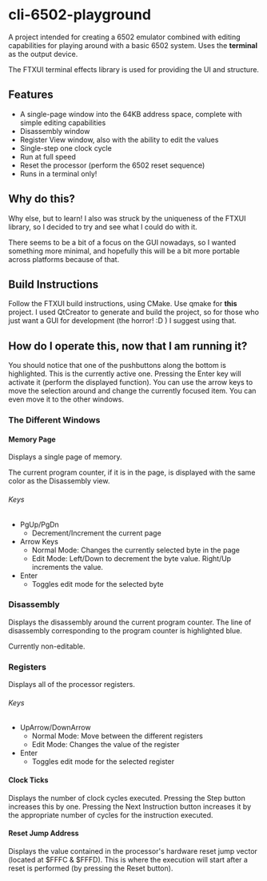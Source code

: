 # cli-6502-playground

A project intended for creating a 6502 emulator combined with editing capabilities for playing around with a basic 6502 system.  Uses the **terminal** as the output device.

The FTXUI terminal effects library is used for providing the UI and structure.

## Features

* A single-page window into the 64KB address space, complete with simple editing capabilities
* Disassembly window
* Register View window, also with the ability to edit the values
* Single-step one clock cycle
* Run at full speed
* Reset the processor (perform the 6502 reset sequence)
* Runs in a terminal only!

## Why do this?

Why else, but to learn!  I also was struck by the uniqueness of the FTXUI library, so I decided to try and see what I could do with it.

There seems to be a bit of a focus on the GUI nowadays, so I wanted something more minimal, and hopefully this will be a bit more portable
across platforms because of that.

## Build Instructions

Follow the FTXUI build instructions, using CMake.
Use qmake for **this** project.  I used QtCreator to generate and build the project, so for those who just want a GUI for development (the horror!  :D  ) I suggest using that.
## How do I operate this, now that I am running it?

You should notice that one of the pushbuttons along the bottom is highlighted.  This is the currently active one.  Pressing the Enter key will activate it (perform the displayed function).  You can use the arrow keys to move the selection around and change the currently focused item.  You can even move it to the other windows.

### The Different Windows

#### Memory Page

Displays a single page of memory.

The current program counter, if it is in the page, is displayed with the same color as the Disassembly view.

###### Keys

- PgUp/PgDn
    - Decrement/Increment the current page
- Arrow Keys
    - Normal Mode: Changes the currently selected byte in the page
    - Edit Mode: Left/Down to decrement the byte value.  Right/Up increments the value.
- Enter
    - Toggles edit mode for the selected byte

### Disassembly

Displays the disassembly around the current program counter.  The line of disassembly corresponding to the program counter is highlighted blue.

Currently non-editable.

### Registers

Displays all of the processor registers.

###### Keys

- UpArrow/DownArrow
    - Normal Mode: Move between the different registers
    - Edit Mode: Changes the value of the register
- Enter
    - Toggles edit mode for the selected register

#### Clock Ticks

Displays the number of clock cycles executed.  Pressing the Step button increases this by one.  Pressing the Next Instruction button increases it by the appropriate number of cycles for the instruction executed.

#### Reset Jump Address

Displays the value contained in the processor's hardware reset jump vector (located at $FFFC & $FFFD).  This is where the execution will start after a reset is performed (by pressing the Reset button).
